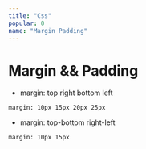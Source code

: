 ```yaml
---
title: "Css"
popular: 0
name: "Margin Padding"
---
```


# Margin && Padding

- margin: top right bottom left

```
margin: 10px 15px 20px 25px
```

- margin: top-bottom right-left

```
margin: 10px 15px
```
